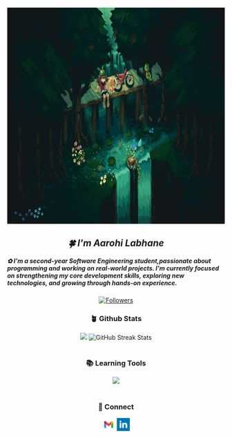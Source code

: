 <a href="https://github.com/AaroDoro/AaroDoro/blob/main/lof.gif"><img src="https://github.com/AaroDoro/AaroDoro/blob/main/lof.gif" alt="LOF" style="width:950px; height:500px"/></a>

<h2 align="center" style="font-style: italic; text-align: center;" markdown="1">
 🍀 I'm Aarohi Labhane
</h2>
<h5 align="left">✿ I'm a second-year Software Engineering student,passionate about programming and working on real-world projects. I'm currently focused on strengthening my core development skills, exploring new technologies, and growing through hands-on experience.</h5>

<div align="center">
<a href="https://github.com/AaroDoro?tab=followers" target="_blank">
  <img alt="Followers" title="Follow me on GitHub"
       src="https://img.shields.io/github/followers/Aarodoro?style=for-the-badge&label=Followers&color=5e81ac&logo=github" />
</a>

</div>

<div align="center">
<h3>🪴 Github Stats</h3>
<div align="center">
  <img width="398" src="https://github-readme-stats.vercel.app/api?username=AaroDoro&count_private=true&show_icons=true&theme=nord&rank_icon=github&border_radius=8"/> 
  <img width="420" src="https://nirzak-streak-stats.vercel.app/?user=AaroDoro&theme=nord&hide_border=false" alt="GitHub Streak Stats"><br/>

</div>
</br>
<h3>📚 Learning Tools</h3>
<div align="center">
  <img src="https://skillicons.dev/icons?i=arduino,c,css,git,html,js,python" /><br>
</div> 
</br>
<h3>🔗 Connect </h3>
<a href="mailto:aarohilabhane121@gmail.com">
  <img align="center" width="30px" style="text-decoration:none" src="https://raw.githubusercontent.com/edent/SuperTinyIcons/master/images/svg/gmail.svg" /></a> 
<a href="https://www.linkedin.com/in/aarohi-labhane" target="_blank">
    <img align="center" width="30px" style="text-decoration:none" src="https://raw.githubusercontent.com/edent/SuperTinyIcons/master/images/svg/linkedin.svg" /></a>

</div>
